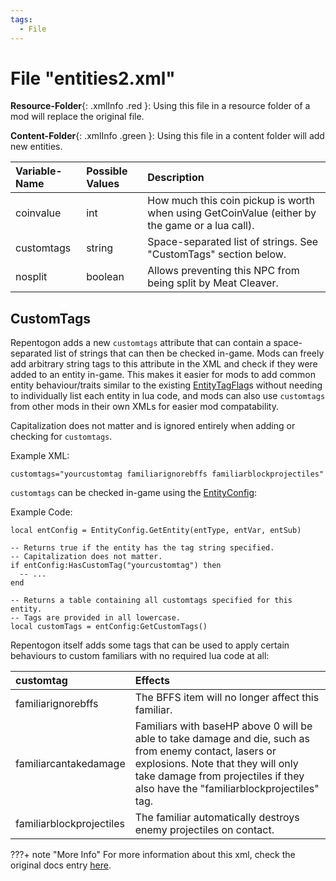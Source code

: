 ```yaml
---
tags:
  - File
---
```

# File "entities2.xml"

**Resource-Folder**{: .xmlInfo .red }: Using this file in a resource folder of a mod will replace the original file.

**Content-Folder**{: .xmlInfo .green }: Using this file in a content folder will add new entities.

| Variable-Name | Possible Values | Description |
|:--|:--|:--|
| coinvalue | int | How much this coin pickup is worth when using GetCoinValue (either by the game or a lua call). |
| customtags | string | Space-separated list of strings. See "CustomTags" section below. |
| nosplit | boolean | Allows preventing this NPC from being split by Meat Cleaver. |

## CustomTags

Repentogon adds a new `customtags` attribute that can contain a space-separated list of strings that can then be checked in-game. Mods can freely add arbitrary string tags to this attribute in the XML and check if they were added to an entity in-game. This makes it easier for mods to add common entity behaviour/traits similar to the existing [EntityTagFlag](https://repentogon.com/enums/EntityTagFlag.html)s without needing to individually list each entity in lua code, and mods can also use `customtags` from other mods in their own XMLs for easier mod compatability.

Capitalization does not matter and is ignored entirely when adding or checking for `customtags`.

Example XML:
```
customtags="yourcustomtag familiarignorebffs familiarblockprojectiles"
```

`customtags` can be checked in-game using the [EntityConfig](https://repentogon.com/EntityConfig.html):

Example Code:
```
local entConfig = EntityConfig.GetEntity(entType, entVar, entSub)

-- Returns true if the entity has the tag string specified.
-- Capitalization does not matter.
if entConfig:HasCustomTag("yourcustomtag") then
  -- ...
end

-- Returns a table containing all customtags specified for this entity.
-- Tags are provided in all lowercase.
local customTags = entConfig:GetCustomTags()
```

Repentogon itself adds some tags that can be used to apply certain behaviours to custom familiars with no required lua code at all:

| customtag | Effects |
|:--|:--|
| familiarignorebffs | The BFFS item will no longer affect this familiar. |
| familiarcantakedamage | Familiars with baseHP above 0 will be able to take damage and die, such as from enemy contact, lasers or explosions. Note that they will only take damage from projectiles if they also have the "familiarblockprojectiles" tag. |
| familiarblockprojectiles | The familiar automatically destroys enemy projectiles on contact. |

???+ note "More Info"
    For more information about this xml, check the original docs entry [here](https://wofsauge.github.io/IsaacDocs/rep/xml/entities2.html). 
